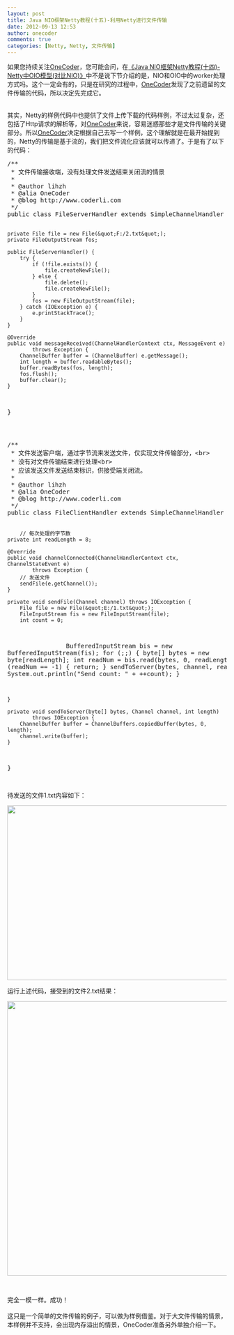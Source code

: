 ```yaml
---
layout: post
title: Java NIO框架Netty教程(十五)-利用Netty进行文件传输
date: 2012-09-13 12:53
author: onecoder
comments: true
categories: [Netty, Netty, 文件传输]
---
```

<p>
	如果您持续关注<a href="http://www.coderli.com">OneCoder</a>，您可能会问，在<a href="http://www.coderli.com/netty-oio-nio">《Java NIO框架Netty教程(十四)- Netty中OIO模型(对比NIO)》</a>中不是说下节介绍的是，NIO和OIO中的worker处理方式吗。这个一定会有的，只是在研究的过程中，<a href="http://www.coderli.com">OneCoder</a>发现了之前遗留的文件传输的代码，所以决定先完成它。</p>
<div>
	&nbsp;</div>
<div>
	其实，Netty的样例代码中也提供了文件上传下载的代码样例，不过太过复杂，还包括了Http请求的解析等，对<a href="http://www.coderli.com">OneCoder</a>来说，容易迷惑那些才是文件传输的关键部分。所以<a href="http://www.coderli.com">OneCoder</a>决定根据自己去写一个样例，这个理解就是在最开始提到的，Netty的传输是基于流的，我们把文件流化应该就可以传递了。于是有了以下的代码：</div>
<div>
	<pre class="brush:java;first-line:1;pad-line-numbers:true;highlight:null;collapse:false;">
/**
 * 文件传输接收端，没有处理文件发送结束关闭流的情景
 * 
 * @author lihzh
 * @alia OneCoder
 * @blog http://www.coderli.com
 */
public class FileServerHandler extends SimpleChannelHandler {

	private File file = new File(&quot;F:/2.txt&quot;);
	private FileOutputStream fos;

	public FileServerHandler() {
		try {
			if (!file.exists()) {
				file.createNewFile();
			} else {
				file.delete();
				file.createNewFile();
			}
			fos = new FileOutputStream(file);
		} catch (IOException e) {
			e.printStackTrace();
		}
	}

	@Override
	public void messageReceived(ChannelHandlerContext ctx, MessageEvent e)
			throws Exception {
		ChannelBuffer buffer = (ChannelBuffer) e.getMessage();
		int length = buffer.readableBytes();
		buffer.readBytes(fos, length);
		fos.flush();
		buffer.clear();
	}

}
</pre>
</div>
<p>
	&nbsp;</p>
<pre class="brush:java;first-line:1;pad-line-numbers:true;highlight:null;collapse:false;">
/**
 * 文件发送客户端，通过字节流来发送文件，仅实现文件传输部分，&lt;br&gt;
 * 没有对文件传输结束进行处理&lt;br&gt;
 * 应该发送文件发送结束标识，供接受端关闭流。
 * 
 * @author lihzh
 * @alia OneCoder
 * @blog http://www.coderli.com
 */
public class FileClientHandler extends SimpleChannelHandler {

        // 每次处理的字节数
	private int readLength = 8;

	@Override
	public void channelConnected(ChannelHandlerContext ctx, ChannelStateEvent e)
			throws Exception {
		// 发送文件
		sendFile(e.getChannel());
	}

	private void sendFile(Channel channel) throws IOException {
		File file = new File(&quot;E:/1.txt&quot;);
		FileInputStream fis = new FileInputStream(file);
		int count = 0;
&nbsp;&nbsp;&nbsp;&nbsp;&nbsp;&nbsp;&nbsp;&nbsp;&nbsp;&nbsp;&nbsp;&nbsp;&nbsp;&nbsp;&nbsp;&nbsp;BufferedInputStream bis = new BufferedInputStream(fis);
		for (;;) {
			byte[] bytes = new byte[readLength];
			int readNum = bis.read(bytes, 0, readLength);
			if (readNum == -1) {
				return;
			}
			sendToServer(bytes, channel, readNum);
			System.out.println(&quot;Send count: &quot; + ++count);
		}

	}

	private void sendToServer(byte[] bytes, Channel channel, int length)
			throws IOException {
		ChannelBuffer buffer = ChannelBuffers.copiedBuffer(bytes, 0, length);
		channel.write(buffer);
	}

}

</pre>
<p>
	待发送的文件1.txt内容如下：</p>
<p>
	<img alt="" src="http://onecoder.qiniudn.com/8wuliao/CgmVXxiw/2OWBx.jpg" style="height: 401px; width: 630px; " /></p>
<p>
	运行上述代码，接受到的文件2.txt结果：</p>
<p>
	<img alt="" src="http://onecoder.qiniudn.com/8wuliao/CgmVX4XA/L4ywi.jpg" style="width: 630px; " /></p>
<p>
	&nbsp;</p>
<div>
	完全一模一样。成功！</div>
<div>
	&nbsp;</div>
<div>
	这只是一个简单的文件传输的例子，可以做为样例借鉴。对于大文件传输的情景，本样例并不支持，会出现内存溢出的情景，OneCoder准备另外单独介绍一下。</div>

